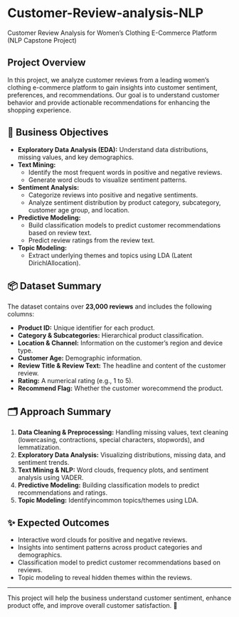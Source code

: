# Customer-Review-analysis-NLP
Customer Review Analysis for Women’s Clothing E-Commerce Platform (NLP Capstone Project)

##  Project Overview

In this project, we analyze customer reviews from a leading women’s clothing e-commerce platform to gain insights into customer sentiment, preferences, and recommendations. Our goal is to understand customer behavior and provide actionable recommendations for enhancing the shopping experience.
## 🎯 Business Objectives

- **Exploratory Data Analysis (EDA):** Understand data distributions, missing values, and key demographics.
- **Text Mining:**
  - Identify the most frequent words in positive and negative reviews.
  - Generate word clouds to visualize sentiment patterns.
- **Sentiment Analysis:**
  - Categorize reviews into positive and negative sentiments.
  - Analyze sentiment distribution by product category, subcategory, customer age group, and location.
- **Predictive Modeling:**
  - Build classification models to predict customer recommendations based on review text.
  - Predict review ratings from the review text.
- **Topic Modeling:**
  - Extract underlying themes and topics using LDA (Latent DirichlAllocation).

## 📦 Dataset Summary

The dataset contains over **23,000 reviews** and includes the following columns:
- **Product ID:** Unique identifier for each product.
- **Category & Subcategories:** Hierarchical product classification.
- **Location & Channel:** Information on the customer’s region and device type.
- **Customer Age:** Demographic information.
- **Review Title & Review Text:** The headline and content of the customer review.
- **Rating:** A numerical rating (e.g., 1 to 5).
- **Recommend Flag:** Whether the customer worecommend the product.

## 🗂️ Approach Summary

1. **Data Cleaning & Preprocessing:** Handling missing values, text cleaning (lowercasing, contractions, special characters, stopwords), and lemmatization.
2. **Exploratory Data Analysis:** Visualizing distributions, missing data, and sentiment trends.
3. **Text Mining & NLP:** Word clouds, frequency plots, and sentiment analysis using VADER.
4. **Predictive Modeling:** Building classification models to predict recommendations and ratings.
5. **Topic Modeling:** Identifyincommon topics/themes using LDA.

## ✨ Expected Outcomes

- Interactive word clouds for positive and negative reviews.
- Insights into sentiment patterns across product categories and demographics.
- Classification model to predict customer recommendations based on reviews.
- Topic modeling to reveal hidden themes within the reviews.

---

This project will help the business understand customer sentiment, enhance product offe, and improve overall customer satisfaction. 🚀
